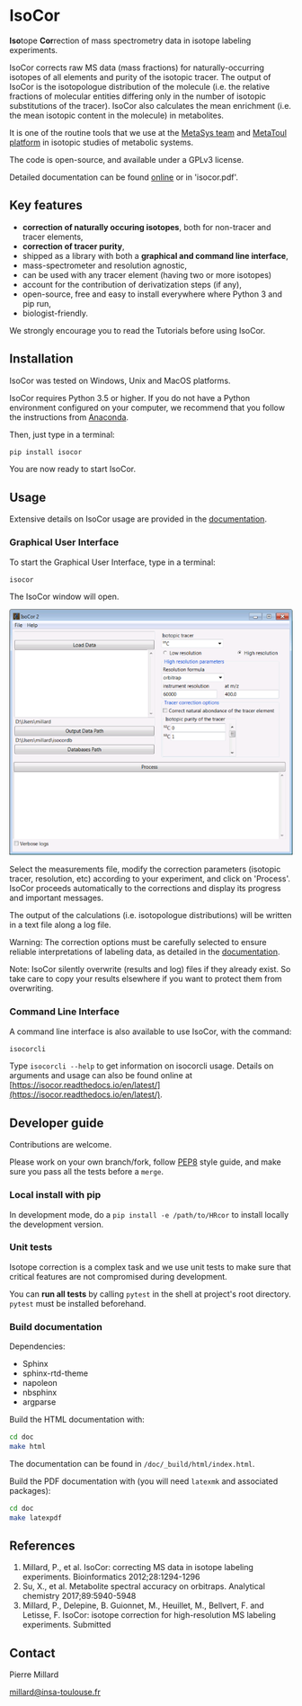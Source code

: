 # IsoCor

**Iso**tope **Cor**rection of mass spectrometry data in isotope labeling experiments.

IsoCor corrects raw MS data (mass fractions) for
naturally-occurring isotopes of all elements and purity of the
isotopic tracer.
The output of IsoCor is the isotopologue distribution of the molecule
(i.e. the relative fractions of molecular entities differing only in the number
of isotopic substitutions of the tracer). IsoCor also calculates
the mean enrichment (i.e. the mean isotopic content in the molecule) in metabolites.

It is one of the routine tools that we use at the [MetaSys team](http://www.lisbp.fr/en/research/integrated-metabolism-and-dynamics-of-metabolic-systems.html) and [MetaToul platform](https://www6.toulouse.inra.fr/metatoul_eng/) in isotopic studies of metabolic systems.

The code is open-source, and available under a GPLv3 license.

Detailed documentation can be found [online](https://isocor.readthedocs.io/en/latest/) or in 'isocor.pdf'.

## Key features
* **correction of naturally occuring isotopes**, both for non-tracer and tracer elements,
* **correction of tracer purity**,
* shipped as a library with both a **graphical and command line interface**,
* mass-spectrometer and resolution agnostic,
* can be used with any tracer element (having two or more isotopes)
* account for the contribution of derivatization steps (if any),
* open-source, free and easy to install everywhere where Python 3 and pip run,
* biologist-friendly.

We strongly encourage you to read the Tutorials before using IsoCor.

## Installation
IsoCor was tested on Windows, Unix and MacOS platforms.

IsoCor requires Python 3.5 or higher. If you do not have a Python environment
configured on your computer, we recommend that you follow the instructions
from [Anaconda](https://www.anaconda.com/download/).

Then, just type in a terminal:

```bash
pip install isocor
```
You are now ready to start IsoCor.

## Usage
Extensive details on IsoCor usage are provided in the [documentation](https://isocor.readthedocs.io/en/latest/).

### Graphical User Interface

To start the Graphical User Interface, type in a terminal:

```bash
isocor
```

The IsoCor window will open.

![screenshot_GUI](doc/_static/isocor_GUI.png)

Select the measurements file, modify the correction parameters (isotopic tracer, resolution, etc) according to your experiment,
and click on 'Process'. IsoCor proceeds automatically to the corrections and display its progress
and important messages.

The output of the calculations (i.e. isotopologue distributions) will be written in a text file
along a log file.

Warning: The correction options must be carefully selected to ensure reliable interpretations of labeling data, as detailed in the [documentation](https://isocor.readthedocs.io/en/latest/).

Note: IsoCor silently overwrite (results and log) files if they already exist. So take care to copy your results elsewhere if you want to protect them from overwriting.


### Command Line Interface

A command line interface is also available to use IsoCor, with the command:

```bash
isocorcli
```

Type `isocorcli --help` to get information on isocorcli usage. Details on arguments and usage can also be found online at [https://isocor.readthedocs.io/en/latest/](https://isocor.readthedocs.io/en/latest/).


## Developer guide
Contributions are welcome.

Please work on your own branch/fork,
follow [PEP8](https://www.python.org/dev/peps/pep-0008/) style guide,
and make sure you pass all the tests before a `merge`.

### Local install with pip
In development mode, do a `pip install -e /path/to/HRcor` to install
locally the development version.

### Unit tests
Isotope correction is a complex task and we use unit tests to make sure
that critical features are not compromised during development.

You can **run all tests** by calling
`pytest` in the shell
at project's root directory. `pytest` must be installed beforehand.

### Build documentation

Dependencies:
* Sphinx
* sphinx-rtd-theme
* napoleon
* nbsphinx
* argparse

Build the HTML documentation with:

```bash
cd doc
make html
```

The documentation can be found in `/doc/_build/html/index.html`.


Build the PDF documentation with (you will need `latexmk` and associated packages):

```bash
cd doc
make latexpdf
```

## References
1. Millard, P., et al. IsoCor: correcting MS data in isotope labeling experiments. Bioinformatics 2012;28:1294-1296
2. Su, X., et al. Metabolite spectral accuracy on orbitraps. Analytical chemistry 2017;89:5940-5948
3. Millard, P., Delepine, B. Guionnet, M., Heuillet, M., Bellvert, F. and Letisse, F. IsoCor: isotope correction for high-resolution MS labeling experiments. Submitted

## Contact
Pierre Millard

millard@insa-toulouse.fr
